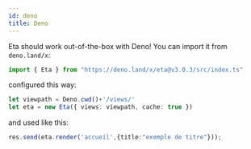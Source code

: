 ```yaml
---
id: deno
title: Deno
---
```


Eta should work out-of-the-box with Deno! You can import it from `deno.land/x`:

```ts
import { Eta } from "https://deno.land/x/eta@v3.0.3/src/index.ts"
```

configured this way:
```ts
let viewpath = Deno.cwd()+'/views/'
let eta = new Eta({ views: viewpath, cache: true })
```

and used like this:
```ts
res.send(eta.render('accueil',{title:"exemple de titre"}));
```
